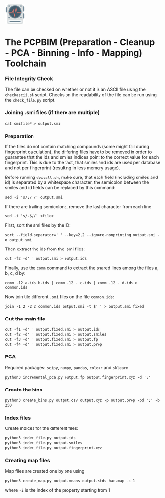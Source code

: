 ![PCPBIM](https://github.com/reymond-group/pca/blob/master/logo.png?raw=true)
# The PCPBIM (Preparation - Cleanup - PCA - Binning - Info - Mapping) Toolchain

### File Integrity Check
The file can be checked on whether or not it is an ASCII file using the `checkascii.sh` script. Checks on the readability of the file can be run using the `check_file.py` script.

### Joining .smi files (if there are multiple)
```
cat smifile* > output.smi
```

### Preparation
If the files do not contain matching compounds (some might fail during fingerprint calculation), the differing files have to be removed in order to guarantee that the ids and smiles indices point to the correct value for each fingerprint. This is due to the fact, that smiles and ids are used per database and not per fingerprint (resulting in less memory usage).

Before running `doitall.sh`, make sure, that each field (including smiles and id) is separated by a whitespace character, the semicolon between the smiles and id fields can be replaced by this command:
```
sed -i 's/;/ /' output.smi
```

<!--
Decouple the ID from the smiles string by replacing the first occurance of `;` with a space:
```
sed -i 's/;/ /' output.smi
```
-->
If there are trailing semicolons, remove the last character from each line 
```
sed -i 's/.$//' <file>
```
First, sort the smi files by the ID:
```
sort --field-separator=' ' --key=2,2 --ignore-nonprinting output.smi -o output.smi
```
Then extract the ids from the .smi files:
```
cut -f2 -d' ' output.smi > output.ids
```
Finally, use the `comm` command to extract the shared lines among the files a, b, c, d by:
```
comm -12 a.ids b.ids | comm -12 - c.ids | comm -12 - d.ids > common.ids
```
Now join tile different `.smi` files on the file `common.ids`:
```
join -1 2 -2 2 common.ids output.smi -t $' ' > output.smi.fixed
```

### Cut the main file
```
cut -f1 -d' ' output.fixed.smi > output.ids
cut -f2 -d' ' output.fixed.smi > output.smiles
cut -f3 -d' ' output.fixed.smi > output.fp
cut -f4 -d' ' output.fixed.smi > output.prop
```

### PCA
Required packages: `scipy`, `numpy`, `pandas`, `colour` and `sklearn`
```
python3 incremental_pca.py output.fp output.fingerprint.xyz -d ';'
```

### Create the bins
```
python3 create_bins.py output.csv output.xyz -p output.prop -pd ';' -b 250
```

### Index files
Create indices for the different files:
```
python3 index_file.py output.ids
python3 index_file.py output.smiles
python3 index_file.py output.fingerprint.xyz
```
### Creating map files
Map files are created one by one using
```
python3 create_map.py output.means output.stds hac.map -i 1 
```
where `-i` is the index of the property starting from 1
